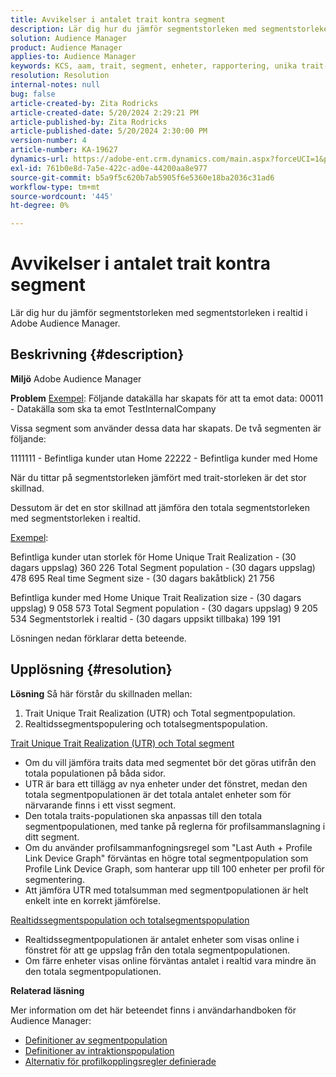 ```yaml
---
title: Avvikelser i antalet trait kontra segment
description: Lär dig hur du jämför segmentstorleken med segmentstorleken i realtid i Adobe Audience Manager.
solution: Audience Manager
product: Audience Manager
applies-to: Audience Manager
keywords: KCS, aam, trait, segment, enheter, rapportering, unika trait-implementeringar, total segmentpopulation, segmentpopulation i realtid, total trait-population, best practice, diskrepans, trait versus segment count, Adobe Audience Manager
resolution: Resolution
internal-notes: null
bug: false
article-created-by: Zita Rodricks
article-created-date: 5/20/2024 2:29:21 PM
article-published-by: Zita Rodricks
article-published-date: 5/20/2024 2:30:00 PM
version-number: 4
article-number: KA-19627
dynamics-url: https://adobe-ent.crm.dynamics.com/main.aspx?forceUCI=1&pagetype=entityrecord&etn=knowledgearticle&id=6c329356-b516-ef11-9f8a-6045bd006b25
exl-id: 761b0e8d-7a5e-422c-ad0e-44200aa8e977
source-git-commit: b5a9f5c620b7ab5905f6e5360e18ba2036c31ad6
workflow-type: tm+mt
source-wordcount: '445'
ht-degree: 0%

---
```


# Avvikelser i antalet trait kontra segment


Lär dig hur du jämför segmentstorleken med segmentstorleken i realtid i Adobe Audience Manager.

## Beskrivning {#description}


<b>Miljö</b>
Adobe Audience Manager

<b>Problem</b>
<u>Exempel</u>: Följande datakälla har skapats för att ta emot data: 00011 - Datakälla som ska ta emot TestInternalCompany

Vissa segment som använder dessa data har skapats. De två segmenten är följande:

1111111 - Befintliga kunder utan Home 22222 - Befintliga kunder med Home

När du tittar på segmentstorleken jämfört med trait-storleken är det stor skillnad.

Dessutom är det en stor skillnad att jämföra den totala segmentstorleken med segmentstorleken i realtid.

<u>Exempel</u>:

Befintliga kunder utan storlek för Home Unique Trait Realization - (30 dagars uppslag) 360 226 Total Segment population - (30 dagars uppslag) 478 695 Real time Segment size - (30 dagars bakåtblick) 21 756

Befintliga kunder med Home Unique Trait Realization size - (30 dagars uppslag) 9 058 573 Total Segment population - (30 dagars uppslag) 9 205 534 Segmentstorlek i realtid - (30 dagars uppsikt tillbaka) 199 191



Lösningen nedan förklarar detta beteende.


## Upplösning {#resolution}


<b>Lösning</b>
Så här förstår du skillnaden mellan:
1. Trait Unique Trait Realization (UTR) och Total segmentpopulation.
2. Realtidssegmentspopulering och totalsegmentspopulation.



<u>Trait Unique Trait Realization (UTR) och Total segment</u>

- Om du vill jämföra traits data med segmentet bör det göras utifrån den totala populationen på båda sidor.
- UTR är bara ett tillägg av nya enheter under det fönstret, medan den totala segmentpopulationen är det totala antalet enheter som för närvarande finns i ett visst segment.
- Den totala traits-populationen ska anpassas till den totala segmentpopulationen, med tanke på reglerna för profilsammanslagning i ditt segment.
- Om du använder profilsammanfogningsregel som &quot;Last Auth + Profile Link Device Graph&quot; förväntas en högre total segmentpopulation som Profile Link Device Graph, som hanterar upp till 100 enheter per profil för segmentering.
- Att jämföra UTR med totalsumman med segmentpopulationen är helt enkelt inte en korrekt jämförelse.




<u>Realtidssegmentspopulation och totalsegmentspopulation</u>

- Realtidssegmentpopulationen är antalet enheter som visas online i fönstret för att ge uppslag från den totala segmentpopulationen.
- Om färre enheter visas online förväntas antalet i realtid vara mindre än den totala segmentpopulationen.




<b>Relaterad läsning</b>

Mer information om det här beteendet finns i användarhandboken för Audience Manager:

- [Definitioner av segmentpopulation](https://experienceleague.adobe.com/docs/audience-manager/user-guide/features/segments/segment-builder-data.html?lang=en)
- [Definitioner av intraktionspopulation](https://experienceleague.adobe.com/docs/audience-manager/user-guide/features/traits/trait-details-page.html?lang=en)
- [Alternativ för profilkopplingsregler definierade](https://experienceleague.adobe.com/docs/audience-manager/user-guide/features/profile-merge-rules/merge-rule-definitions.html?lang=en)
